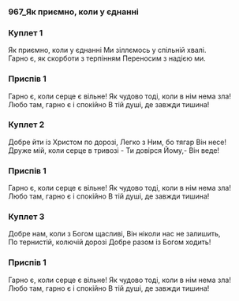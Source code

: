 ### 967_Як приємно, коли у єднанні
### Куплет 1
Як приємно, коли у єднанні Ми зіллємось у спільній хвалі.<br/>Гарно є, як скорботи з терпінням Переносим з надією ми.
### Приспів 1
Гарно є, коли серце є вільне! Як чудово тоді, коли в нім нема зла!<br/>Любо там, гарно є і спокійно В тій душі, де завжди тишина!
### Куплет 2
Добре йти із Христом по дорозі, Легко з Ним, бо тягар Він несе! <br/>Друже мій, коли серце в тривозі - Ти довірся Йому,- Він веде!
### Приспів 1
Гарно є, коли серце є вільне! Як чудово тоді, коли в нім нема зла!<br/>Любо там, гарно є і спокійно В тій душі, де завжди тишина!
### Куплет 3
Добре нам, коли з Богом щасливі, Він ніколи нас не залишить, <br/>По тернистій, колючій дорозі Добре разом із Богом ходить!
### Приспів 1
Гарно є, коли серце є вільне! Як чудово тоді, коли в нім нема зла!<br/>Любо там, гарно є і спокійно В тій душі, де завжди тишина!
